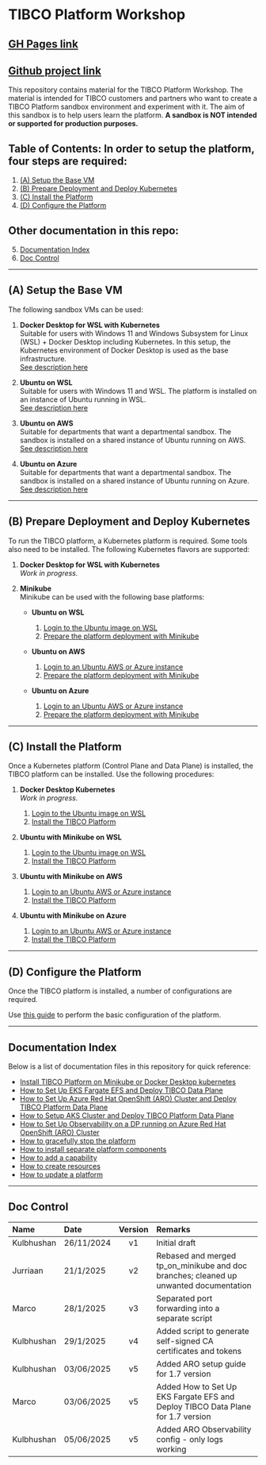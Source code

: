 # TIBCO Platform Workshop

## [GH Pages link](https://tibco-bnl.github.io/workshop-tibco-platform/)
## [Github project link](https://github.com/tibco-bnl/workshop-tibco-platform)

This repository contains material for the TIBCO Platform Workshop. The material is intended for TIBCO customers and partners who want to create a TIBCO Platform sandbox environment and experiment with it. The aim of this sandbox is to help users learn the platform. **A sandbox is NOT intended or supported for production purposes.**

## Table of Contents: In order to setup the platform, four steps are required:

1. [(A) Setup the Base VM](#a-setup-the-base-vm)
2. [(B) Prepare Deployment and Deploy Kubernetes](#b-prepare-deployment-and-deploy-kubernetes)
3. [(C) Install the Platform](#c-install-the-platform)
4. [(D) Configure the Platform](#d-configure-the-platform)

## Other documentation in this repo: 
5. [Documentation Index](#documentation-index)
6. [Doc Control](#doc-control)

---

## (A) Setup the Base VM

The following sandbox VMs can be used:

1. **Docker Desktop for WSL with Kubernetes**  
    Suitable for users with Windows 11 and Windows Subsystem for Linux (WSL) + Docker Desktop including Kubernetes. In this setup, the Kubernetes environment of Docker Desktop is used as the base infrastructure.  
    [See description here](docs/baseplatforms/install-docker-desktop-on-wsl.md)

2. **Ubuntu on WSL**  
    Suitable for users with Windows 11 and WSL. The platform is installed on an instance of Ubuntu running in WSL.  
    [See description here](docs/baseplatforms/install-ubuntu-on-wsl.md)

3. **Ubuntu on AWS**  
    Suitable for departments that want a departmental sandbox. The sandbox is installed on a shared instance of Ubuntu running on AWS.  
    [See description here](docs/baseplatforms/install-ubuntu-on-aws.md)

4. **Ubuntu on Azure**  
    Suitable for departments that want a departmental sandbox. The sandbox is installed on a shared instance of Ubuntu running on Azure.  
    [See description here](docs/baseplatforms/install-ubuntu-on-azure.md)

---

## (B) Prepare Deployment and Deploy Kubernetes

To run the TIBCO platform, a Kubernetes platform is required. Some tools also need to be installed. The following Kubernetes flavors are supported:

1. **Docker Desktop for WSL with Kubernetes**  
    *Work in progress.*

2. **Minikube**  
    Minikube can be used with the following base platforms:

    - **Ubuntu on WSL**  
      1. [Login to the Ubuntu image on WSL](docs/baseplatforms/login-to-ubuntu-wsl.md)
      2. [Prepare the platform deployment with Minikube](docs/baseplatforms/prepare-platform-deployment-minikube.md)

    - **Ubuntu on AWS**  
      1. [Login to an Ubuntu AWS or Azure instance](docs/baseplatforms/login-to-an-ubuntu-aws-or-azure-instance.md)
      2. [Prepare the platform deployment with Minikube](docs/baseplatforms/prepare-platform-deployment-minikube.md)

    - **Ubuntu on Azure**  
      1. [Login to an Ubuntu AWS or Azure instance](docs/baseplatforms/login-to-an-ubuntu-aws-or-azure-instance.md)
      2. [Prepare the platform deployment with Minikube](docs/baseplatforms/prepare-platform-deployment-minikube.md)

---

## (C) Install the Platform

Once a Kubernetes platform (Control Plane and Data Plane) is installed, the TIBCO platform can be installed. Use the following procedures:

1. **Docker Desktop Kubernetes**  
    *Work in progress.*  
    1. [Login to the Ubuntu image on WSL](docs/xxxxxx.md)  
    2. [Install the TIBCO Platform](docs/configure-platform/install-tibco-platform.md)

2. **Ubuntu with Minikube on WSL**  
    1. [Login to the Ubuntu image on WSL](docs/baseplatforms/login-to-ubuntu-wsl.md)
    2. [Install the TIBCO Platform](docs/configure-platform/install-tibco-platform.md)

3. **Ubuntu with Minikube on AWS**  
    1. [Login to an Ubuntu AWS or Azure instance](docs/baseplatforms/login-to-an-ubuntu-aws-or-azure-instance.md)
    2. [Install the TIBCO Platform](docs/configure-platform/install-tibco-platform.md)

4. **Ubuntu with Minikube on Azure**  
    1. [Login to an Ubuntu AWS or Azure instance](docs/baseplatforms/login-to-an-ubuntu-aws-or-azure-instance.md)
    2. [Install the TIBCO Platform](docs/configure-platform/install-tibco-platform.md)

---

## (D) Configure the Platform

Once the TIBCO platform is installed, a number of configurations are required.

Use [this guide](docs/configure-platform/configure-tibco-platform.md) to perform the basic configuration of the platform.

---

## Documentation Index

Below is a list of documentation files in this repository for quick reference:

- [Install TIBCO Platform on Minikube or Docker Desktop kubernetes](/scripts/running_platform_installer.md)
- [How to Set Up EKS Fargate EFS and Deploy TIBCO Data Plane](docs/howto/how-to-dp-eks-fargate-efs-setup-guide.md)
- [How to Set Up Azure Red Hat OpenShift (ARO) Cluster and Deploy TIBCO Platform Data Plane](docs/howto/how-to-dp-openshift-aro-aks-setup-guide.md)
- [How to Setup AKS Cluster and Deploy TIBCO Platform Data Plane](docs/howto/how-to-dp-aks-setup-guide.md)
- [How to Set Up Observability on a DP running on Azure Red Hat OpenShift (ARO) Cluster](docs/howto/how-to-dp-openshift-observability.md)
- [How to gracefully stop the platform](docs/howto/how-to-gracefully-stop-platform.md)
- [How to install separate platform components](docs/howto/how-to-install-seperate-platform-components.md)
- [How to add a capability](docs/howto/how-to-add-a-capability.md)
- [How to create resources](docs/howto/how-to-create-resources.md)
- [How to update a platform](docs/howto/how-to-update-a-platform.md)

---

## Doc Control

| Name        | Date       | Version | Remarks                                                                                  |
|:------------|:-----------|:-------:|:-----------------------------------------------------------------------------------------|
| Kulbhushan  | 26/11/2024 | v1      | Initial draft                                                                            |
| Jurriaan    | 21/1/2025  | v2      | Rebased and merged tp_on_minikube and doc branches; cleaned up unwanted documentation     |
| Marco       | 28/1/2025  | v3      | Separated port forwarding into a separate script                                          |
| Kulbhushan  | 29/1/2025  | v4      | Added script to generate self-signed CA certificates and tokens                           |
| Kulbhushan  | 03/06/2025 | v5      | Added ARO setup guide for 1.7 version                                                    |
| Marco  | 03/06/2025 | v5      | Added How to Set Up EKS Fargate EFS and Deploy TIBCO Data Plane for 1.7 version                                                    |
| Kulbhushan  | 05/06/2025 | v5      | Added ARO Observability config - only logs working  
